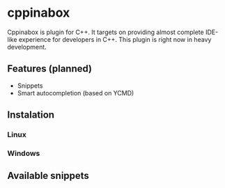 # cppinabox

Cppinabox is plugin for C++. It targets on providing almost complete IDE-like experience for developers in C++. This plugin is right now in heavy development.


## Features (planned)

* Snippets
* Smart autocompletion (based on YCMD)



## Instalation

### Linux


### Windows



## Available snippets

